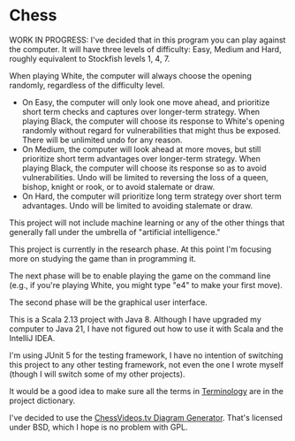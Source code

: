 # Chess

WORK IN PROGRESS: I've decided that in this program you can play against the 
computer. It will have three levels of difficulty: Easy, Medium and Hard, 
roughly equivalent to Stockfish levels 1, 4, 7.

When playing White, the computer will always choose the opening randomly, 
regardless of the difficulty level.

* On Easy, the computer will only look one move ahead, and prioritize short term 
checks and captures over longer-term strategy. When playing Black, the computer 
will choose its response to White's opening randomly without regard for 
vulnerabilities that might thus be exposed. There will be unlimited undo for any 
reason.
* On Medium, the computer will look ahead at more moves, but still prioritize 
short term advantages over longer-term strategy. When playing Black, the 
computer will choose its response so as to avoid vulnerabilities. Undo will be 
limited to reversing the loss of a queen, bishop, knight or rook, or to avoid 
stalemate or draw.
* On Hard, the computer will prioritize long term strategy over short term 
advantages. Undo will be limited to avoiding stalemate or draw.

This project will not include machine learning or any of the other things that 
generally fall under the umbrella of "artificial intelligence."

This project is currently in the research phase. At this point I'm focusing more 
on studying the game than in programming it.

The next phase will be to enable playing the game on the command line (e.g., if 
you're playing White, you might type "e4" to make your first move).

The second phase will be the graphical user interface.

This is a Scala 2.13 project with Java 8. Although I have upgraded my computer 
to Java 21, I have not figured out how to use it with Scala and the IntelliJ 
IDEA.

I'm using JUnit 5 for the testing framework, I have no intention of switching 
this project to any other testing framework, not even the one I wrote myself 
(though I will switch some of my other projects).

It would be a good idea to make sure all the terms in 
[Terminology](Terminology.md) are in the project dictionary.

I've decided to use the 
[ChessVideos.tv Diagram Generator](https://www.chessvideos.tv/chess-diagram-generator.php). 
That's licensed under BSD, which I hope is no problem with GPL.
